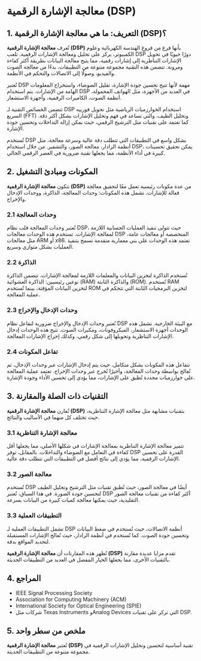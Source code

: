# معالجة الإشارة الرقمية (DSP)

## 1. التعريف: ما هي **معالجة الإشارة الرقمية (DSP)**؟
تُعرف **معالجة الإشارة الرقمية (DSP)** بأنها فرع من فروع الهندسة الكهربائية وعلوم الكمبيوتر، يركز على تحليل ومعالجة الإشارات الرقمية. تلعب DSP دورًا حيويًا في تحويل الإشارات التناظرية إلى إشارات رقمية، مما يتيح معالجة البيانات بطريقة أكثر كفاءة ومرونة. تتضمن هذه التقنية مجموعة متنوعة من التطبيقات، بدءًا من معالجة الصوت والفيديو، وصولًا إلى الاتصالات والتحكم في الأنظمة. 

تُعتبر DSP مهمة لأنها تتيح تحسين جودة الإشارة، تقليل الضوضاء، واستخراج المعلومات الهامة من الإشارات. يتم استخدام DSP في العديد من الأجهزة، مثل الهواتف المحمولة، أنظمة الصوت، الكاميرات الرقمية، وأجهزة الاستشعار. 

تتضمن الخصائص التقنية لـ DSP استخدام الخوارزميات الرياضية مثل تحويل فورييه السريع (FFT) وتحليل الطيف، والتي تساعد في فهم وتحليل الإشارات بشكل أكثر دقة. كما تعتمد على تقنيات مثل الترشيح الرقمي، حيث يمكن إزالة التداخلات وتحسين جودة الإشارة. 

تُستخدم DSP بشكل واسع في التطبيقات التي تتطلب دقة عالية وسرعة معالجة، مثل أنظمة الرادار، معالجة الصور، والتشفير. من خلال استخدام DSP، يمكن تحقيق تحسينات كبيرة في أداء الأنظمة، مما يجعلها تقنية ضرورية في العصر الرقمي الحالي.

## 2. المكونات ومبادئ التشغيل
تتكون **معالجة الإشارة الرقمية (DSP)** من عدة مكونات رئيسية تعمل معًا لتحقيق معالجة فعالة للإشارات. تشمل هذه المكونات: وحدات المعالجة، الذاكرة، ووحدات الإدخال والإخراج.

### 2.1 وحدات المعالجة
تُعتبر وحدات المعالجة قلب نظام DSP، حيث تتولى تنفيذ العمليات الحسابية اللازمة لمعالجة الإشارات. تستخدم هذه الوحدات معالجات DSP المتخصصة أو معالجات عامة، مثل معالجات ARM أو x86. تعتمد هذه الوحدات على بنى معمارية متقدمة تسمح بتنفيذ العمليات بشكل متوازي وسريع.

### 2.2 الذاكرة
تُستخدم الذاكرة لتخزين البيانات والمعلمات اللازمة لمعالجة الإشارات. تتضمن الذاكرة نوعين رئيسيين: الذاكرة العشوائية (RAM) والذاكرة الثابتة (ROM). تُستخدم RAM لتخزين البيانات المؤقتة، بينما تُستخدم ROM لتخزين البرمجيات الثابتة التي تتحكم في عملية المعالجة.

### 2.3 وحدات الإدخال والإخراج
تُعتبر وحدات الإدخال والإخراج ضرورية لتفاعل نظام DSP مع البيئة الخارجية. تشمل هذه الوحدات أجهزة الاستشعار، الميكروفونات، ومكبرات الصوت. تتيح هذه الوحدات إدخال الإشارات التناظرية وتحويلها إلى شكل رقمي، وكذلك إخراج الإشارات المعالجة.

### 2.4 تفاعل المكونات
تتفاعل هذه المكونات بشكل متكامل، حيث يتم إدخال الإشارات عبر وحدات الإدخال، ثم تُعالج بواسطة وحدات المعالجة، وأخيرًا تُخرج عبر وحدات الإخراج. تعتمد عملية المعالجة على خوارزميات محددة تُطبق على الإشارات، مما يؤدي إلى تحسين الأداء وجودة الإشارة.

## 3. التقنيات ذات الصلة والمقارنة
تُقارن **معالجة الإشارة الرقمية (DSP)** بتقنيات مشابهة مثل معالجة الإشارة التناظرية، حيث تختلف كل منهما في الأساليب والنتائج. 

### 3.1 معالجة الإشارة التناظرية
تتميز معالجة الإشارة التناظرية بمعالجة الإشارات في شكلها الأصلي، مما يجعلها أقل كفاءة في التعامل مع الضوضاء والتداخلات. بالمقابل، توفر DSP القدرة على تحسين الإشارات الرقمية، مما يؤدي إلى نتائج أفضل في التطبيقات التي تتطلب دقة عالية.

### 3.2 معالجة الصور
تُستخدم DSP أيضًا في معالجة الصور، حيث تُطبق تقنيات مثل الترشيح وتحليل الطيف لتحسين جودة الصورة. في هذا السياق، تُعتبر DSP أكثر كفاءة من تقنيات معالجة الصور التقليدية، حيث يمكنها معالجة كميات كبيرة من البيانات بسرعة.

### 3.3 التطبيقات العملية
تشمل التطبيقات العملية لـ DSP أنظمة الاتصالات، حيث تُستخدم في ضغط البيانات وتحسين جودة الصوت. كما تُستخدم في أنظمة الرادار، حيث تُعالج الإشارات المستقبلة لتحديد المواقع بدقة. 

تُظهر هذه المقارنات أن **معالجة الإشارة الرقمية (DSP)** تقدم مزايا عديدة مقارنة بالتقنيات الأخرى، مما يجعلها الخيار المفضل في العديد من التطبيقات الحديثة.

## 4. المراجع
- IEEE Signal Processing Society
- Association for Computing Machinery (ACM)
- International Society for Optical Engineering (SPIE)
- شركات مثل Texas Instruments وAnalog Devices التي تركز على تقنيات DSP.

## 5. ملخص من سطر واحد
تُعتبر **معالجة الإشارة الرقمية (DSP)** تقنية أساسية لتحسين وتحليل الإشارات الرقمية في مجموعة متنوعة من التطبيقات الحديثة.